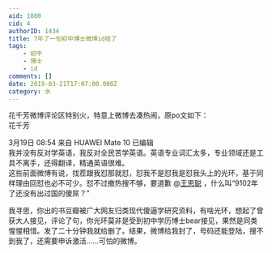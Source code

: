 ```yaml
---
aid: 1080
cid: 4
authorID: 1434
title: 7年了一句初中博士微博id挂了
tags:
    - 初中
    - 博士
    - id
comments: []
date: 2019-03-21T17:07:00.000Z
category: 水
---
```


花千芳微博评论区特别火，特意上微博去凑热闹，原po文如下：  
花千芳

3月19日 08:54 来自 HUAWEI Mate 10 已编辑  
我并没有反对学英语，我反对全民苦学英语。英语专业词汇太多，专业领域还是工具不离手，还得翻译，精通英语很难。  
这些前面微博有说，找茬跟我怼那就怼，怼我不是怼我是怼我头上的光环，基于同样理由回怼也必不可少。怼不过撤热搜不够，要道歉 @[王思聪](/member/王思聪) ，什么叫“9102年了还没有出过国的傻屌？” ​​​​

我寻思，你出的书豆瓣被广大网友归类现代傻逼学研究资料，有啥光环，想起了曾获大人接见，评论了句，你光环莫非是受到初中学历博士bear接见，果然是同类惺惺相惜。发了二十分钟我就给删了。结果，微博给我封了，号码还能登陆，搜不到我了，还需要申诉激活……可怕的微博。
